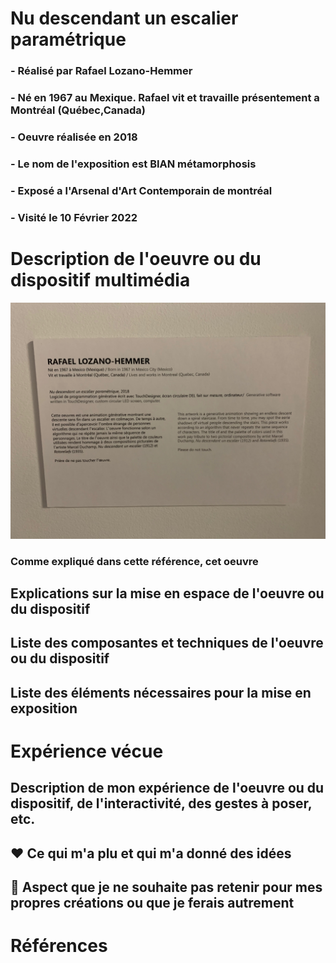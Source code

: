 # Nu descendant un escalier paramétrique


### - Réalisé par Rafael Lozano-Hemmer

### - Né en 1967 au Mexique. Rafael vit et travaille présentement a Montréal (Québec,Canada)

### - Oeuvre réalisée en 2018

### - Le nom de l'exposition est BIAN métamorphosis


### - Exposé a l'Arsenal d'Art Contemporain de montréal 


### - Visité le 10 Février 2022


# Description de l'oeuvre ou du dispositif multimédia

![description de l'oeuvre](media/photo_description_oeuvre.png)

### Comme expliqué dans cette référence, cet oeuvre 



## Explications sur la mise en espace de l'oeuvre ou du dispositif 


## Liste des composantes et techniques de l'oeuvre ou du dispositif 



## Liste des éléments nécessaires pour la mise en exposition

# Expérience vécue

## Description de mon expérience de l'oeuvre ou du dispositif, de l'interactivité, des gestes à poser, etc.

## ❤️ Ce qui m'a plu et qui m'a donné des idées 

## 🤔 Aspect que je ne souhaite pas retenir pour mes propres créations ou que je ferais autrement

# Références

